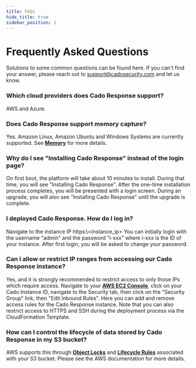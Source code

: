 ```yaml
---
title: FAQs
hide_title: true
sidebar_position: 1
---
```


# Frequently Asked Questions
Solutions to some common questions can be found here.  If you can't find your answer, please reach out to support@cadosecurity.com and let us know.

### Which cloud providers does Cado Response support?
AWS and Azure.

### Does Cado Response support memory capture?
Yes.  Amazon Linux, Amazon Ubuntu and Windows Systems are currently supported.  See **[Memory](/docs/cado-response/importing-data/memory)** for more details.

### Why do I see "Installing Cado Response" instead of the login page?
On first boot, the platform will take about 10 minutes to install.  During that time, you will see "Installing Cado Response".  After the one-time installation process completes, you will be presented with a login screen.  During an upgrade, you will also see "Installing Cado Response" until the upgrade is complete.

### I deployed Cado Response. How do I log in?
Navigate to the instance IP https:\\\<instance_ip> You can initially login with the username "admin" and the password "i-xxx" where i-xxx is the ID of your instance.  After first login, you will be asked to change your password.

### Can I allow or restrict IP ranges from accessing our Cado Response instance?
Yes, and it is strongly recommended to restrict access to only those IPs which require access.  Navigate to your **[AWS EC2 Console](https://console.aws.amazon.com/ec2)**, click on your Cado Instance ID, navigate to the Security tab, then click on the "Security Group" link, then "Edit Inbound Rules". Here you can add and remove access rules for the Cado Response instance.  Note that you can also restrict access to HTTPS and SSH during the deployment process via the CloudFormation Template. 

### How can I control the lifecycle of data stored by Cado Response in my S3 bucket?
AWS supports this through **[Object Locks](https://docs.aws.amazon.com/AmazonS3/latest/userguide/object-lock.html)** and **[Lifecycle Rules](https://docs.aws.amazon.com/console/s3/lifecyclerules)** associated with your S3 bucket.  Please see the AWS documentation for more details.
